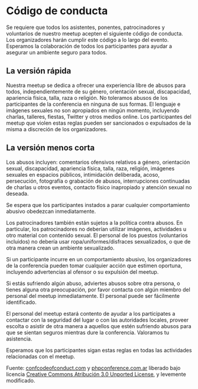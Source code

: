 Código de conducta
=================

Se requiere que todos los asistentes, ponentes, patrocinadores y voluntarios de nuestro meetup acepten el siguiente código de conducta. Los organizadores harán cumplir este código a lo largo del evento. Esperamos la colaboración de todos los participantes para ayudar a asegurar un ambiente seguro para todos.

La versión rápida
-----------------

Nuestra meetup se dedica a ofrecer una experiencia libre de abusos para todos, independientemente de su género, orientación sexual, discapacidad, apariencia física, talla, raza o religión. No toleramos abusos de los participantes de la conferencia en ninguna de sus formas. El lenguaje e imágenes sexuales no son apropiados en ningún momento, incluyendo charlas, talleres, fiestas, Twitter y otros medios online. Los participantes del meetup que violen estas reglas pueden ser sancionados o expulsados de la misma a discreción de los organizadores.

La versión menos corta
----------------------

Los abusos incluyen: comentarios ofensivos relativos a género, orientación sexual, discapacidad, apariencia física, talla, raza, religión, imágenes sexuales en espacios públicos, intimidación deliberada, acoso, persecución, fotografía o grabación de abusos, interrupciones continuadas de charlas u otros eventos, contacto físico inapropiado y atención sexual no deseada.

Se espera que los participantes instados a parar cualquier comportamiento abusivo obedezcan inmediatamente.

Los patrocinadores también están sujetos a la política contra abusos. En particular, los patrocinadores no deberían utilizar imágenes, actividades u otro material con contenido sexual. El personal de los puestos (voluntarios incluidos) no debería usar ropa/uniformes/disfraces sexualizados, o que de otra manera crean un ambiente sexualizado.

Si un participante incurre en un comportamiento abusivo, los organizadores de la conferencia pueden tomar cualquier acción que estimen oportuna, incluyendo advertencias al ofensor o su expulsión del meetup.

Si estás sufriendo algún abuso, adviertes abusos sobre otra persona, o tienes alguna otra preocupación, por favor contacta con algún miembro del personal del meetup inmediatamente. El personal puede ser fácilmente identificado.

El personal del meetup estará contento de ayudar a los participates a contactar con la seguridad del lugar o con las autoridades locales, proveer escolta o asistir de otra manera a aquellos que estén sufriendo abusos para que se sientan seguros mientras dure la conferencia. Valoramos tu asistencia.

Esperamos que los participantes sigan estas reglas en todas las actividades relacionadas con el meetup.

Fuente: [confcodeofconduct.com](http://confcodeofconduct.com/) y [phpconference.com.ar](http://2014.phpconference.com.ar/codigo-de-conducta) liberado bajo licencia [Creative Commons Atribución 3.0 Unported License](http://creativecommons.org/licenses/by/3.0/deed.en_US), y levemente modificado.
